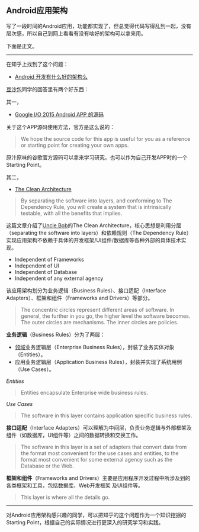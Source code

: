 ## Android应用架构

写了一段时间的Android应用，功能都实现了，但总觉得代码写得乱到一起，没有层次感，所以自己到网上看看有没有啥好的架构可以拿来用。

下面是正文。

---

在知乎上找到了这个问题：

+ [Android 开发有什么好的架构么](https://www.zhihu.com/question/21406685)
 
[豆沙包](https://www.zhihu.com/people/dou-sha-bao-31)同学的回答里有两个好东西：

其一，

+ [Google I/O 2015 Android APP 的源码](https://github.com/google/iosched)

关于这个APP源码使用方法，官方是这么说的：

> We hope the source code for this app is useful for you as a reference or starting point for creating your own apps.

原汁原味的谷歌官方源码可以拿来学习研究，也可以作为自己开发APP时的一个Starting Point。

其二，

+ [The Clean Architecture](https://blog.8thlight.com/uncle-bob/2012/08/13/the-clean-architecture.html)

> By separating the software into layers, and conforming to The Dependency Rule, you will create a system that is intrinsically testable, with all the benefits that implies.

这篇文章介绍了[Uncle Bob](https://en.wikipedia.org/wiki/Robert_Cecil_Martin)的The Clean Architecture，核心思想是利用分层（separating the software into layers）和依赖规则（The Dependency Rule）实现应用架构不依赖于具体的开发框架/UI组件/数据库等各种外部的具体技术实现。

+ Independent of Frameworks
+ Independent of UI
+ Independent of Database
+ Independent of any external agency

该应用架构划分为业务逻辑（Business Rules）、接口适配（Interface Adapters）、框架和组件（Frameworks and Drivers）等部分。

> The concentric circles represent different areas of software. In general, the further in you go, the higher level the software becomes. The outer circles are mechanisms. The inner circles are policies.

**业务逻辑**（Business Rules）分为了两层：

+ [领域](https://en.wikipedia.org/wiki/Domain-driven_design)业务逻辑层（Enterprise Business Rules），封装了业务实体对象（Entities）。
+ 应用业务逻辑层（Application Business Rules），封装并实现了系统用例（Use Cases）。

*Entities*
> Entities encapsulate Enterprise wide business rules.

*Use Cases*
> The software in this layer contains application specific business rules. 

**接口适配**（Interface Adapters）可以理解为中间层，负责业务逻辑与外部框架及组件（如数据库，UI组件等）之间的数据转换和交换工作。

> The software in this layer is a set of adapters that convert data from the format most convenient for the use cases and entities, to the format most convenient for some external agency such as the Database or the Web.

**框架和组件**（Frameworks and Drivers）主要是应用程序开发过程中所涉及到的各类框架和工具，包括数据库、Web开发框架
及UI组件等。

> This layer is where all the details go. 

---

对Android应用架构感兴趣的同学，可以把知乎的这个问题作为一个知识挖掘的Starting Point，根据自己的实际情况进行更深入的研究学习和实践。
